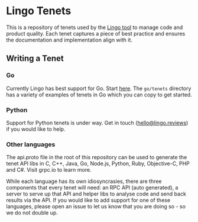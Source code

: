 # Lingo Tenets

This is a repository of tenets used by the [Lingo tool](https://github.com/lingo-reviews/lingo) 
to manage code and product quality. Each tenet captures a piece of best
practice and ensures the documentation and implementation align with it.


## Writing a Tenet

### Go

Currently Lingo has best support for Go. Start [here](https://github.com/lingo-reviews/tenets/tree/master/go/dev). The
`go/tenets` directory has a variety of examples of tenets in Go which you can copy to get started.

### Python

Support for Python tenets is under way. Get in touch (hello@lingo.reviews) if
you would like to help.

### Other languages

The api.proto file in the root of this repository can be used to generate the
tenet API libs in C, C++, Java, Go, Node.js, Python, Ruby, Objective-C, PHP
and C#. Visit grpc.io to learn more.

While each language has its own idiosyncrasies, there are three components
that every tenet will need: an RPC API (auto generated), a server to serve up
that API and helper libs to analyse code and send back results via the API. If
you would like to add support for one of these languages, please open an issue
to let us know that you are doing so - so we do not double up.
